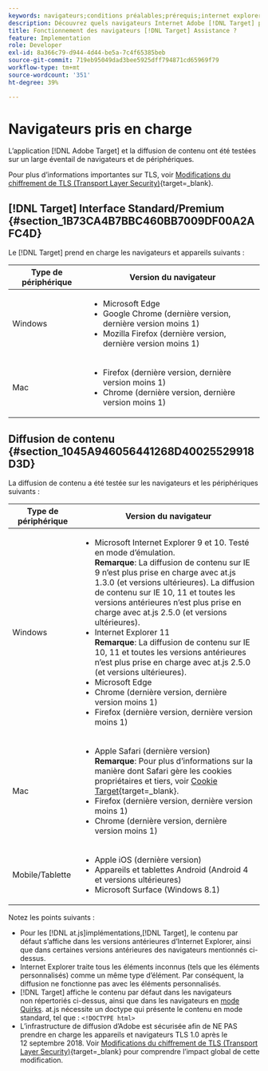```yaml
---
keywords: navigateurs;conditions préalables;prérequis;internet explorer;chrome;firefox;safari;android;surface
description: Découvrez quels navigateurs Internet Adobe [!DNL Target] prend en charge pour son interface et pour la diffusion de contenu.
title: Fonctionnement des navigateurs [!DNL Target] Assistance ?
feature: Implementation
role: Developer
exl-id: 8a366c79-d944-4d44-be5a-7c4f65385beb
source-git-commit: 719eb95049dad3bee5925dff794871cd65969f79
workflow-type: tm+mt
source-wordcount: '351'
ht-degree: 39%

---
```


# Navigateurs pris en charge

L’application [!DNL Adobe Target] et la diffusion de contenu ont été testées sur un large éventail de navigateurs et de périphériques.

Pour plus d’informations importantes sur TLS, voir [Modifications du chiffrement de TLS (Transport Layer Security)](https://developer.adobe.com/target/before-implement/tls-transport-layer-security-encryption/){target=_blank}.

## [!DNL Target] Interface Standard/Premium {#section_1B73CA4B7BBC460BB7009DF00A2AFC4D}

Le [!DNL Target] prend en charge les navigateurs et appareils suivants :

| Type de périphérique | Version du navigateur |
|--- |--- |
| Windows | <ul><li>Microsoft Edge</li><li>Google Chrome (dernière version, dernière version moins 1)</li><li>Mozilla Firefox (dernière version, dernière version moins 1)</li></ul> |
| Mac | <ul><li>Firefox (dernière version, dernière version moins 1)</li><li>Chrome (dernière version, dernière version moins 1)</li></ul> |

## Diffusion de contenu {#section_1045A946056441268D40025529918D3D}

La diffusion de contenu a été testée sur les navigateurs et les périphériques suivants :

| Type de périphérique | Version du navigateur |
|--- |--- |
| Windows | <ul><li>Microsoft Internet Explorer 9 et 10. Testé en mode d’émulation.<br>**Remarque**: La diffusion de contenu sur IE 9 n’est plus prise en charge avec at.js 1.3.0 (et versions ultérieures). La diffusion de contenu sur IE 10, 11 et toutes les versions antérieures n’est plus prise en charge avec at.js 2.5.0 (et versions ultérieures).</li><li>Internet Explorer 11 <br>**Remarque**: La diffusion de contenu sur IE 10, 11 et toutes les versions antérieures n’est plus prise en charge avec at.js 2.5.0 (et versions ultérieures).</li><li>Microsoft Edge</li><li>Chrome (dernière version, dernière version moins 1)</li><li>Firefox (dernière version, dernière version moins 1)</li></ul> |
| Mac | <ul><li>Apple Safari (dernière version)<br>**Remarque**: Pour plus d’informations sur la manière dont Safari gère les cookies propriétaires et tiers, voir [Cookie Target](https://developer.adobe.com/target/before-implement/privacy/cookie-behavior/){target=_blank}.</li><li>Firefox (dernière version, dernière version moins 1)</li><li>Chrome (dernière version, dernière version moins 1)</li></ul> |
| Mobile/Tablette | <ul><li>Apple iOS (dernière version)</li><li>Appareils et tablettes Android (Android 4 et versions ultérieures)</li><li>Microsoft Surface (Windows 8.1)</li></ul> |

Notez les points suivants :

* Pour les [!DNL at.js]implémentations,[!DNL Target], le contenu par défaut s’affiche dans les versions antérieures d’Internet Explorer, ainsi que dans certaines versions antérieures des navigateurs mentionnés ci-dessus.
* Internet Explorer traite tous les éléments inconnus (tels que les éléments personnalisés) comme un même type d’élément. Par conséquent, la diffusion ne fonctionne pas avec les éléments personnalisés.
* [!DNL Target] affiche le contenu par défaut dans les navigateurs non répertoriés ci-dessus, ainsi que dans les navigateurs en [mode Quirks](https://en.wikipedia.org/wiki/Quirks_mode). at.js nécessite un doctype qui présente le contenu en mode standard, tel que : `<!DOCTYPE html>`
* L’infrastructure de diffusion d’Adobe est sécurisée afin de NE PAS prendre en charge les appareils et navigateurs TLS 1.0 après le 12 septembre 2018. Voir [Modifications du chiffrement de TLS (Transport Layer Security)](https://developer.adobe.com/target/before-implement/tls-transport-layer-security-encryption/){target=_blank} pour comprendre l’impact global de cette modification.
